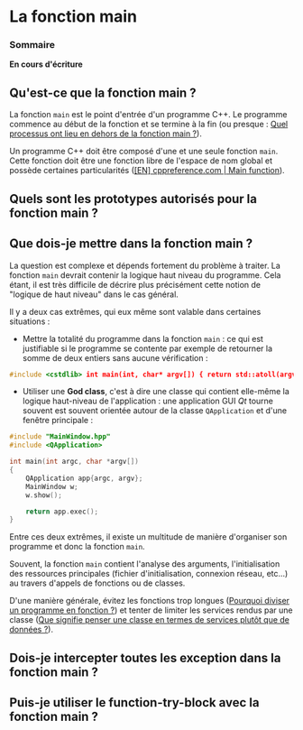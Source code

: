 # La fonction main

### Sommaire

**En cours d'écriture**

## Qu'est-ce que la fonction main ?

La fonction ```main``` est le point d'entrée d'un programme C++. Le programme commence au début de la fonction et se termine à la fin (ou presque : [Quel processus ont lieu en dehors de la fonction main ?](https://github.com/cpp-faq/cpp-faq/tree/develop/faq/fr-FR/.faq/404.md)).

Un programme C++ doit être composé d'une et une seule fonction ```main```. Cette fonction doit être une fonction libre de l'espace de nom global et possède certaines particularités ([[EN] cppreference.com | Main function](http://en.cppreference.com/w/cpp/language/main_function)).

## Quels sont les prototypes autorisés pour la fonction main ?

## Que dois-je mettre dans la fonction main ?

La question est complexe et dépends fortement du problème à traiter.
La fonction ```main``` devrait contenir la logique haut niveau du programme. Cela étant, il est très difficile de décrire plus précisément cette notion de "logique de haut niveau" dans le cas général.

Il y a deux cas extrêmes, qui eux même sont valable dans certaines situations :
 - Mettre la totalité du programme dans la fonction ```main``` : ce qui est justifiable si le programme se contente par exemple de retourner la somme de deux entiers sans aucune vérification :

 ```cpp
 #include <cstdlib> int main(int, char* argv[]) { return std::atoll(argv[1]) + std::atoll(argv[2])}
 ```

 - Utiliser une **God class**, c'est à dire une classe qui contient elle-même la logique haut-niveau de l'application : une application GUI *Qt* tourne souvent est souvent orientée autour de la classe ```QApplication``` et d'une fenêtre principale :

 ```cpp
 #include "MainWindow.hpp"
 #include <QApplication>

 int main(int argc, char *argv[])
 {
     QApplication app{argc, argv};
     MainWindow w;
     w.show();

     return app.exec();
 }
 ```

Entre ces deux extrêmes, il existe un multitude de manière d'organiser son programme et donc la fonction ```main```.

Souvent, la fonction ```main``` contient l'analyse des arguments, l'initialisation des ressources principales (fichier d'initialisation, connexion réseau, etc...) au travers d'appels de fonctions ou de classes.

 D'une manière générale, évitez les fonctions trop longues ([Pourquoi diviser un programme en fonction ?](https://github.com/cpp-faq/cpp-faq/tree/develop/faq/fr-FR/.faq/404.md])) et tenter de limiter les services rendus par une classe ([Que signifie penser une classe en termes de services plutôt que de données ?](https://github.com/cpp-faq/cpp-faq/tree/develop/faq/fr-FR/.faq/404.md)).

## Dois-je intercepter toutes les exception dans la fonction main ?

## Puis-je utiliser le function-try-block avec la fonction main ?
